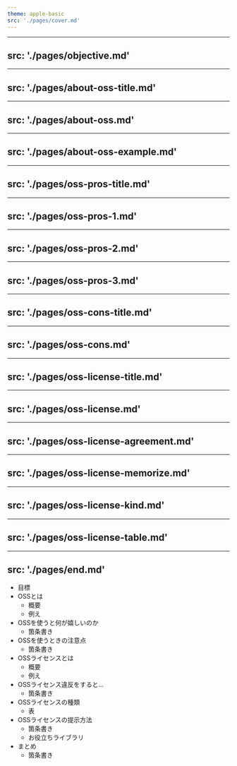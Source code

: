```yaml
---
theme: apple-basic
src: './pages/cover.md'
---
```


---
src: './pages/objective.md'
---

---
src: './pages/about-oss-title.md'
---

---
src: './pages/about-oss.md'
---

---
src: './pages/about-oss-example.md'
---

---
src: './pages/oss-pros-title.md'
---

---
src: './pages/oss-pros-1.md'
---

---
src: './pages/oss-pros-2.md'
---

---
src: './pages/oss-pros-3.md'
---

---
src: './pages/oss-cons-title.md'
---

---
src: './pages/oss-cons.md'
---

---
src: './pages/oss-license-title.md'
---

---
src: './pages/oss-license.md'
---

---
src: './pages/oss-license-agreement.md'
---

---
src: './pages/oss-license-memorize.md'
---

---
src: './pages/oss-license-kind.md'
---

---
src: './pages/oss-license-table.md'
---

---
src: './pages/end.md'
---

<!-- これはノートです -->

- 目標
- OSSとは
  - 概要
  - 例え
- OSSを使うと何が嬉しいのか
  - 箇条書き
- OSSを使うときの注意点
  - 箇条書き
- OSSライセンスとは
  - 概要
  - 例え
- OSSライセンス違反をすると...
  - 箇条書き
- OSSライセンスの種類
  - 表
- OSSライセンスの提示方法
  - 箇条書き
  - お役立ちライブラリ
- まとめ
  - 箇条書き